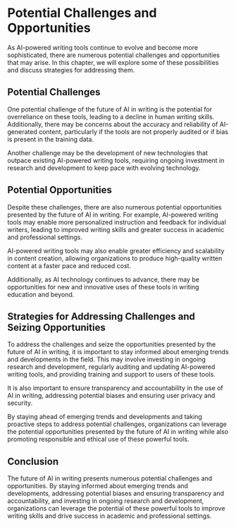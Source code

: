 Potential Challenges and Opportunities
===========================================================================

As AI-powered writing tools continue to evolve and become more sophisticated, there are numerous potential challenges and opportunities that may arise. In this chapter, we will explore some of these possibilities and discuss strategies for addressing them.

Potential Challenges
--------------------

One potential challenge of the future of AI in writing is the potential for overreliance on these tools, leading to a decline in human writing skills. Additionally, there may be concerns about the accuracy and reliability of AI-generated content, particularly if the tools are not properly audited or if bias is present in the training data.

Another challenge may be the development of new technologies that outpace existing AI-powered writing tools, requiring ongoing investment in research and development to keep pace with evolving technology.

Potential Opportunities
-----------------------

Despite these challenges, there are also numerous potential opportunities presented by the future of AI in writing. For example, AI-powered writing tools may enable more personalized instruction and feedback for individual writers, leading to improved writing skills and greater success in academic and professional settings.

AI-powered writing tools may also enable greater efficiency and scalability in content creation, allowing organizations to produce high-quality written content at a faster pace and reduced cost.

Additionally, as AI technology continues to advance, there may be opportunities for new and innovative uses of these tools in writing education and beyond.

Strategies for Addressing Challenges and Seizing Opportunities
--------------------------------------------------------------

To address the challenges and seize the opportunities presented by the future of AI in writing, it is important to stay informed about emerging trends and developments in the field. This may involve investing in ongoing research and development, regularly auditing and updating AI-powered writing tools, and providing training and support to users of these tools.

It is also important to ensure transparency and accountability in the use of AI in writing, addressing potential biases and ensuring user privacy and security.

By staying ahead of emerging trends and developments and taking proactive steps to address potential challenges, organizations can leverage the potential opportunities presented by the future of AI in writing while also promoting responsible and ethical use of these powerful tools.

Conclusion
----------

The future of AI in writing presents numerous potential challenges and opportunities. By staying informed about emerging trends and developments, addressing potential biases and ensuring transparency and accountability, and investing in ongoing research and development, organizations can leverage the potential of these powerful tools to improve writing skills and drive success in academic and professional settings.
